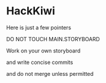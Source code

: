 # HackKiwi

Here is just a few pointers

 DO NOT TOUCH MAIN.STORYBOARD
  
 Work on your own storyboard 
 
and write concise commits

and do not merge unless permitted
